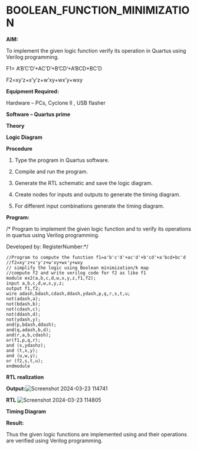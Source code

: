 # BOOLEAN_FUNCTION_MINIMIZATION

**AIM:**

To implement the given logic function verify its operation in Quartus using Verilog programming.

F1= A’B’C’D’+AC’D’+B’CD’+A’BCD+BC’D 

F2=xy’z+x’y’z+w’xy+wx’y+wxy

**Equipment Required:**

Hardware – PCs, Cyclone II , USB flasher

**Software – Quartus prime**

**Theory**

**Logic Diagram**

**Procedure**

1.	Type the program in Quartus software.

2.	Compile and run the program.

3.	Generate the RTL schematic and save the logic diagram.

4.	Create nodes for inputs and outputs to generate the timing diagram.

5.	For different input combinations generate the timing diagram.


**Program:**

/* Program to implement the given logic function and to verify its operations in quartus using Verilog programming. 

Developed by: RegisterNumber:*/
~~~
//Program to compute the function f1=a'b'c'd'+ac'd'+b'cd'+a'bcd+bc'd
//f2=xy'z+x'y'z+w'xy+wx'y+wxy
// simplify the logic using Boolean minimization/k map 
//compute f2 and write verilog code for f2 as like f1
module ex2(a,b,c,d,w,x,y,z,f1,f2);
input a,b,c,d,w,x,y,z;
output f1,f2;
wire adash,bdash,cdash,ddash,ydash,p,q,r,s,t,u;
not(adash,a);
not(bdash,b);
not(cdash,c);
not(ddash,d);
not(ydash,y);
and(p,bdash,ddash);
and(q,adash,b,d);
and(r,a,b,cdash);
or(f1,p,q,r);
and (s,ydashz);
and (t,x,y);
and (u,w,y);
or (f2,s,t,u);
endmodule
~~~


**RTL realization**

**Output:**![Screenshot 2024-03-23 114741](https://github.com/vijayashreeb14/BOOLEAN_FUNCTION_MINIMIZATION/assets/161238151/77aded87-1834-4fab-8565-71399078044a)


**RTL**
![Screenshot 2024-03-23 114805](https://github.com/vijayashreeb14/BOOLEAN_FUNCTION_MINIMIZATION/assets/161238151/72b43f72-b941-4c3b-9cb5-a9cb59f8e0bc)


**Timing Diagram**

**Result:**

Thus the given logic functions are implemented using and their operations are verified using Verilog programming.

